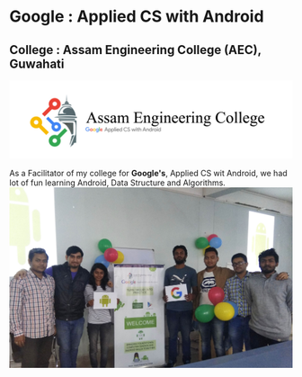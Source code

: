 # Google : Applied CS with Android
College : Assam Engineering College (AEC), Guwahati
-
<img src="https://github.com/SKKSaikia/Applied-CS-with-Android-AEC/blob/master/photo/aec.jpg">

As a Facilitator of my college for <b>Google's</b>, Applied CS wit Android, we had lot of fun learning Android, Data Structure and Algorithms. 
<img src="https://github.com/SKKSaikia/Applied-CS-with-Android-AEC/blob/master/photo/google.jpg">
